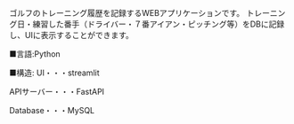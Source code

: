 ゴルフのトレーニング履歴を記録するWEBアプリケーションです。
トレーニング日・練習した番手（ドライバー・７番アイアン・ピッチング等）をDBに記録し、UIに表示することができます。

■言語:Python

■構造:
UI・・・streamlit

APIサーバー・・・FastAPI

Database・・・MySQL
